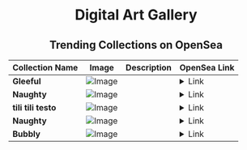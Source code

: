 <div align="center">

# Digital Art Gallery

## Trending Collections on OpenSea

| Collection Name                       | Image                                                                                     | Description                       | OpenSea Link                                                                                          |
|---------------------------------------|-------------------------------------------------------------------------------------------|-----------------------------------|--------------------------------------------------------------------------------------------------------|
| **Gleeful** | ![Image](https://i.seadn.io/s/raw/files/816d64dd80f9fb4c81a39da0ea5a65ff.jpg?w=500&auto=format?w=200&auto=format) |  | <details><summary>Link</summary>[Gleeful](https://opensea.io/collection/gleeful-1351)</details> |
| **Naughty** | ![Image](https://i.seadn.io/s/raw/files/2665d14169e188a682c88a2984ba53b7.jpg?w=500&auto=format?w=200&auto=format) |  | <details><summary>Link</summary>[Naughty](https://opensea.io/collection/naughty-1349)</details> |
| **tili tili testo** | ![Image](https://i.seadn.io/s/raw/files/4052988aefa3971e12d79ce6de0b37ab.jpg?w=500&auto=format?w=200&auto=format) |  | <details><summary>Link</summary>[tili tili testo](https://opensea.io/collection/tili-tili-testo)</details> |
| **Naughty** | ![Image](https://i.seadn.io/s/raw/files/2665d14169e188a682c88a2984ba53b7.jpg?w=500&auto=format?w=200&auto=format) |  | <details><summary>Link</summary>[Naughty](https://opensea.io/collection/naughty-1348)</details> |
| **Bubbly** | ![Image](https://i.seadn.io/s/raw/files/fca9cef2a1dcb758ea4a18ae349ccbfe.jpg?w=500&auto=format?w=200&auto=format) |  | <details><summary>Link</summary>[Bubbly](https://opensea.io/collection/bubbly-1332)</details> |

</div>